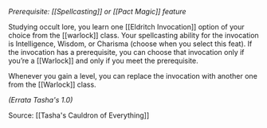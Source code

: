 _Prerequisite: [[Spellcasting]] or [[Pact Magic]] feature_

Studying occult lore, you learn one [[Eldritch Invocation]] option of your choice from the [[warlock]] class. Your spellcasting ability for the invocation is Intelligence, Wisdom, or Charisma (choose when you select this feat). If the invocation has a prerequisite, you can choose that invocation only if you’re a [[Warlock]] and only if you meet the prerequisite.

Whenever you gain a level, you can replace the invocation with another one from the [[Warlock]] class.

*(Errata Tasha's 1.0)*

Source: [[Tasha's Cauldron of Everything]]